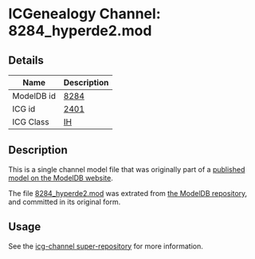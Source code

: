 # ICGenealogy Channel: 8284\_hyperde2.mod

## Details

Name | Description
---- | -----------
ModelDB id | [8284](http://senselab.med.yale.edu/ModelDB/ShowModel.cshtml?model=8284)
ICG id | [2401](http://icg.neurotheory.ox.ac.uk/channels/4/2401)
ICG Class | [IH](http://icg.neurotheory.ox.ac.uk/channels/4)

## Description

This is a single channel model file that was originally part of a [published model on the ModelDB website](http://senselab.med.yale.edu/mModelDB/ShowModel.cshtml?model=8284).

The file [8284\_hyperde2.mod](8284_hyperde2.mod) was extrated from [the ModelDB repository](http://senselab.med.yale.edu/ModelDB/ShowModel.cshtml?model=8284), and committed in its original form.

## Usage

See the [icg-channel super-repository](https://github.com/icgenealogy/icg-channels) for more information.